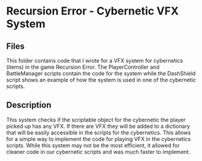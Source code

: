 # Recursion Error - Cybernetic VFX System

## Files

This folder contains code that I wrote for a VFX system for cybernetics (items) in the game Recursion Error. The PlayerController and BattleManager scripts contain the code for the system while the DashShield script shows an example of how the system is used in one of the cybernetic scripts.

## Description

This system checks if the scriptable object for the cybernetic the player picked up has any VFX. If there are VFX they will be added to a dictionary that will be easily accessible in the scripts for the cybernetics. This allows for a simple way to implement the code for playing VFX in the cybernetics scripts. While this system may not be the most efficient, it allowed for cleaner code in our cybernetic scripts and was much faster to implement.
